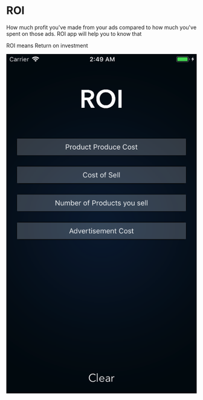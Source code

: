 # ROI
How much profit you've made from your ads compared to how much you've spent on those ads.
ROI app will help you to know that

ROI means Return on investment

![Alt text](/ROIscreen.png)
